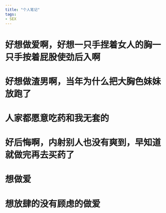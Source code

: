 ```yaml
---
title: "个人笔记"
tags:
- SEX
---
```


# 好想做爱啊，好想一只手捏着女人的胸一只手按着屁股使劲后入啊
# 好想做渣男啊，当年为什么把大胸色妹妹放跑了
# 人家都愿意吃药和我无套的
# 好后悔啊，内射别人也没有爽到，早知道就做完再去买药了
# 想做爱
# 想放肆的没有顾虑的做爱
